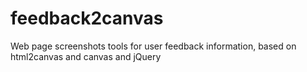 # feedback2canvas
Web page screenshots tools for user feedback information, based on html2canvas and canvas and jQuery
